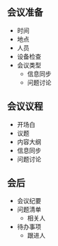 ## 会议准备

- 时间
- 地点
- 人员
- 设备检查
- 会议类型
	- 信息同步
	- 问题讨论

## 会议议程

- 开场白
- 议题
- 内容大纲
- 信息同步
- 问题讨论

## 会后

- 会议纪要
- 问题清单
	- 相关人
- 待办事项
	- 跟进人
